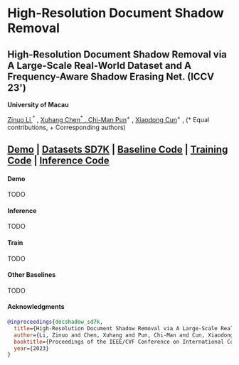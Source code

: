 # High-Resolution Document Shadow Removal

## High-Resolution Document Shadow Removal via A Large-Scale Real-World Dataset and A Frequency-Aware Shadow Erasing Net. (ICCV 23') 

<b>University of Macau</b>

<div>
<span class="author-block">
  <a href='https://zinuoli.github.io/'>Zinuo Li </a> <sup>*</sup>
</span>,
  <span class="author-block">
    <a href='https://cxh.netlify.app/'> Xuhang Chen<sup>*</sup>
  </span>,
  <span class="author-block">
    <a href="https://www.cis.um.edu.mo/~cmpun/" target="_blank">Chi-Man Pun</a><sup>+</sup>
  </span> ,
  <span class="author-block">
  <a href="http://vinthony.github.io/" target="_blank">Xiaodong Cun</a><sup>+</sup>
</span>,
  (* Equal contributions, + Corresponding authors)
  </div>


[Demo](https://github.com/CXH-Research/DocShadow-SD7K/edit/main/README.md#demo) | [Datasets SD7K](https://github.com/CXH-Research/DocShadow-SD7K/edit/main/README.md#SD7K) | [Baseline Code](https://github.com/CXH-Research/DocShadow-SD7K/edit/main/README.md##baseline) | [Training Code](https://github.com/CXH-Research/DocShadow-SD7K/edit/main/README.md##train) | [Inference Code](https://github.com/CXH-Research/DocShadow-SD7K/edit/main/README.md##inference)
---

#### Demo
TODO

#### Inference
TODO

#### Train
TODO


#### Other Baselines
TODO

#### Acknowledgments

```bib
@inproceedings{docshadow_sd7k,
  title={High-Resolution Document Shadow Removal via A Large-Scale Real-World Dataset and A Frequency-Aware Shadow Erasing Net},
  author={Li, Zinuo and Chen, Xuhang and Pun, Chi-Man and Cun, Xiaodong},
  booktitle={Proceedings of the IEEE/CVF Conference on International Conference on Computer Vision},
  year={2023}
}

```


